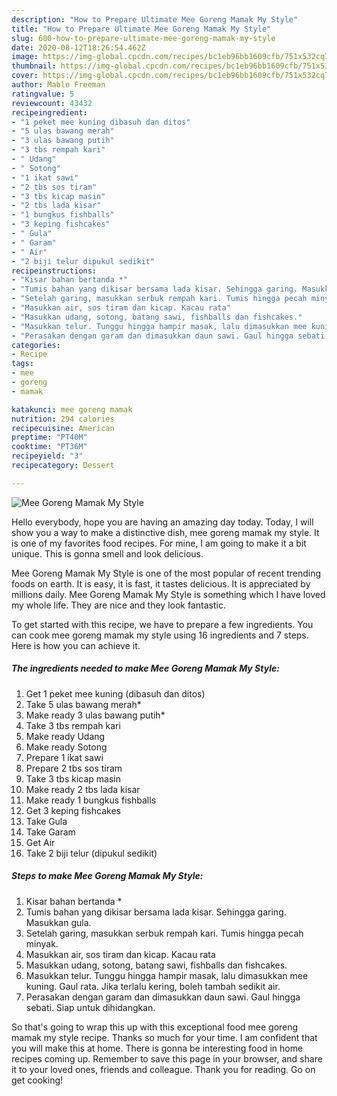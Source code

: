 ```yaml
---
description: "How to Prepare Ultimate Mee Goreng Mamak My Style"
title: "How to Prepare Ultimate Mee Goreng Mamak My Style"
slug: 600-how-to-prepare-ultimate-mee-goreng-mamak-my-style
date: 2020-08-12T18:26:54.462Z
image: https://img-global.cpcdn.com/recipes/bc1eb96bb1609cfb/751x532cq70/mee-goreng-mamak-my-style-resipi-foto-utama.jpg
thumbnail: https://img-global.cpcdn.com/recipes/bc1eb96bb1609cfb/751x532cq70/mee-goreng-mamak-my-style-resipi-foto-utama.jpg
cover: https://img-global.cpcdn.com/recipes/bc1eb96bb1609cfb/751x532cq70/mee-goreng-mamak-my-style-resipi-foto-utama.jpg
author: Mable Freeman
ratingvalue: 5
reviewcount: 43432
recipeingredient:
- "1 peket mee kuning dibasuh dan ditos"
- "5 ulas bawang merah"
- "3 ulas bawang putih"
- "3 tbs rempah kari"
- " Udang"
- " Sotong"
- "1 ikat sawi"
- "2 tbs sos tiram"
- "3 tbs kicap masin"
- "2 tbs lada kisar"
- "1 bungkus fishballs"
- "3 keping fishcakes"
- " Gula"
- " Garam"
- " Air"
- "2 biji telur dipukul sedikit"
recipeinstructions:
- "Kisar bahan bertanda *"
- "Tumis bahan yang dikisar bersama lada kisar. Sehingga garing. Masukkan gula."
- "Setelah garing, masukkan serbuk rempah kari. Tumis hingga pecah minyak."
- "Masukkan air, sos tiram dan kicap. Kacau rata"
- "Masukkan udang, sotong, batang sawi, fishballs dan fishcakes."
- "Masukkan telur. Tunggu hingga hampir masak, lalu dimasukkan mee kuning. Gaul rata. Jika terlalu kering, boleh tambah sedikit air."
- "Perasakan dengan garam dan dimasukkan daun sawi. Gaul hingga sebati. Siap untuk dihidangkan."
categories:
- Recipe
tags:
- mee
- goreng
- mamak

katakunci: mee goreng mamak 
nutrition: 294 calories
recipecuisine: American
preptime: "PT40M"
cooktime: "PT36M"
recipeyield: "3"
recipecategory: Dessert

---
```



![Mee Goreng Mamak My Style](https://img-global.cpcdn.com/recipes/bc1eb96bb1609cfb/751x532cq70/mee-goreng-mamak-my-style-resipi-foto-utama.jpg)

Hello everybody, hope you are having an amazing day today. Today, I will show you a way to make a distinctive dish, mee goreng mamak my style. It is one of my favorites food recipes. For mine, I am going to make it a bit unique. This is gonna smell and look delicious.



Mee Goreng Mamak My Style is one of the most popular of recent trending foods on earth. It is easy, it is fast, it tastes delicious. It is appreciated by millions daily. Mee Goreng Mamak My Style is something which I have loved my whole life. They are nice and they look fantastic.


To get started with this recipe, we have to prepare a few ingredients. You can cook mee goreng mamak my style using 16 ingredients and 7 steps. Here is how you can achieve it.

<!--inarticleads1-->

##### The ingredients needed to make Mee Goreng Mamak My Style:

1. Get 1 peket mee kuning (dibasuh dan ditos)
1. Take 5 ulas bawang merah*
1. Make ready 3 ulas bawang putih*
1. Take 3 tbs rempah kari
1. Make ready  Udang
1. Make ready  Sotong
1. Prepare 1 ikat sawi
1. Prepare 2 tbs sos tiram
1. Take 3 tbs kicap masin
1. Make ready 2 tbs lada kisar
1. Make ready 1 bungkus fishballs
1. Get 3 keping fishcakes
1. Take  Gula
1. Take  Garam
1. Get  Air
1. Take 2 biji telur (dipukul sedikit)




<!--inarticleads2-->

##### Steps to make Mee Goreng Mamak My Style:

1. Kisar bahan bertanda *
1. Tumis bahan yang dikisar bersama lada kisar. Sehingga garing. Masukkan gula.
1. Setelah garing, masukkan serbuk rempah kari. Tumis hingga pecah minyak.
1. Masukkan air, sos tiram dan kicap. Kacau rata
1. Masukkan udang, sotong, batang sawi, fishballs dan fishcakes.
1. Masukkan telur. Tunggu hingga hampir masak, lalu dimasukkan mee kuning. Gaul rata. Jika terlalu kering, boleh tambah sedikit air.
1. Perasakan dengan garam dan dimasukkan daun sawi. Gaul hingga sebati. Siap untuk dihidangkan.




So that's going to wrap this up with this exceptional food mee goreng mamak my style recipe. Thanks so much for your time. I am confident that you will make this at home. There is gonna be interesting food in home recipes coming up. Remember to save this page in your browser, and share it to your loved ones, friends and colleague. Thank you for reading. Go on get cooking!
